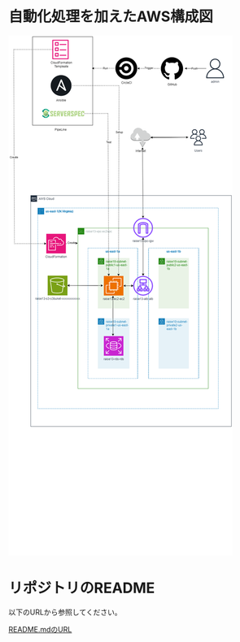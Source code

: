 # 自動化処理を加えたAWS構成図

![ブラウザ接続](./image/aws_auto_model.png)

# リポジトリのREADME
以下のURLから参照してください。

[README.mdのURL](./README.md)